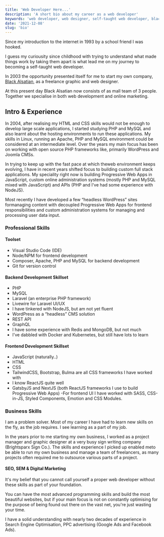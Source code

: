 ```yaml
---
title: 'Web Developer Here...'
description: 'A short bio about my career as a web developer'
keywords: 'web developer, web designer, self-taught web developer, black alsatian'
date: '2021-12-08'
slug: 'bio'
---
```


Since my introduction to the internet in 1993 by a school friend I was hooked.

I guess my curiousity since childhood with trying to understand what made things work by taking them apart is what lead me on my journey to becoming a self-taught web developer.

In 2003 the opportunity presented itself for me to start my own company, [Black Alsatian](http://www.blackalsatian.co.za 'A Web Development & Digital Marketing Consultancy'), as a freelance graphic and web designer.

At this present day Black Alsatian now consists of as mall team of 3 people. Together we specialise in both web development and online marketing.

## Intro &amp; Experience

In 2004, after realising my HTML and CSS skills would not be enough to
develop large scale applications, I started studying PHP and MySQL and
also learnt about the hosting environments to run these applications. My
skills in Linux, running an Apache, PHP and MySQL environment could be
considered at an intermediate level. Over the years my main focus has
been on working with open source PHP frameworks like, primarily
WordPress and Joomla CMSs.

In trying to keep up with the fast pace at which theweb environment
keeps evolving, I have in recent years shifted focus to building custom
full stack applications. My speciality right now is building Progressive
Web Apps in JavaScript, custom online administration systems (mostly PHP
and MySQL mixed with JavaScript) and APIs (PHP and I've had some
experience with NodeJS).

Most recently I have developed a few “headless WordPress” sites
formanaging content with decoupled Progressive Web Apps for frontend
responsibilities and custom administration systems for managing and
processing user data input.

### Professional Skills

#### Toolset

- Visual Studio Code (IDE)
- Node/NPM for frontend development
- Composer, Apache, PHP and MySQL for backend development
- Git for version control

#### Backend Development Skillset

- PHP
- MySQL
- Laravel (an enterprise PHP framework)
- Livewire for Laravel UI/UX
- I have tinkered with NodeJS, but am not yet fluent
- WordPress as a “headless” CMS solution
- REST API
- GraphQL
- I have some experience with Redis and MongoDB, but not much
- I've dabbled with Docker and Kubernetes, but still have lots to learn

#### Frontend Development Skillset

- JavaScript (naturally..)
- HTML
- CSS
- TailwindCSS, Bootstrap, Bulma are all CSS frameworks I have worked with
- I know ReactJS quite well
- GatsbyJS and NextJS (both ReactJS frameworks I use to build Progressive Web Apps)
  -For frontend UI I have worked with SASS, CSS-in-JS, Styled Components, Emotion and CSS Modules.

### Business Skills

I am a problem solver. Most of my career I have had to learn new skills on the fly, as the job requires. I see learning as a part of my job.

In the years prior to me starting my own business, I worked as a project manager and graphic designer at a very busy sign writing company (Brightsparx Sign Co.). The skills and experience I picked up enabled meto be able to run my own business and manage a team of freelancers, as many projects often required me to outsource various parts of a project.

#### SEO, SEM &amp; Digital Marketing

It's my belief that you cannot call yourself a proper web developer without these skills as part of your foundation.

You can have the most advanced programming skills and build the most beautiful websites, but if your main focus is not on constantly optimising for the purpose of being found out there on the vast net, you're just wasting your time.

I have a solid understanding with nearly two decades of experience in Search Engine Optimisation, PPC advertising (Google Ads and Facebook Ads).
